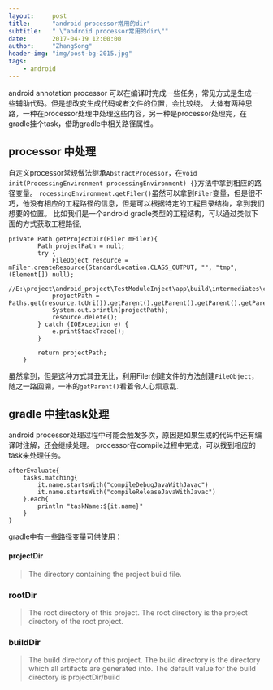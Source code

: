```yaml
---
layout:     post
title:      "android processor常用的dir"
subtitle:   " \"android processor常用的dir\""
date:       2017-04-19 12:00:00
author:     "ZhangSong"
header-img: "img/post-bg-2015.jpg"
tags:
    - android
---
```


android annotation processor 可以在编译时完成一些任务，常见方式是生成一些辅助代码。但是想改变生成代码或者文件的位置，会比较绕。
大体有两种思路，一种在processor处理中处理这些内容，另一种是processor处理完，在gradle挂个task，借助gradle中相关路径属性。


## processor 中处理

自定义processor常规做法继承```AbstractProcessor```，在```void init(ProcessingEnvironment processingEnvironment) {}```方法中拿到相应的路径变量。
 ```rocessingEnvironment.getFiler()```虽然可以拿到```Filer```变量，但是很不巧，他没有相应的工程路径的信息，但是可以根据特定的工程目录结构，拿到我们想要的位置。
比如我们是一个android gradle类型的工程结构，可以通过类似下面的方式获取工程路径,

```
private Path getProjectDir(Filer mFiler){
        Path projectPath = null;
        try {
            FileObject resource = mFiler.createResource(StandardLocation.CLASS_OUTPUT, "", "tmp", (Element[]) null);
            //E:\project\android_project\TestModuleInject\app\build\intermediates\classes\debug\tmp
            projectPath = Paths.get(resource.toUri()).getParent().getParent().getParent().getParent().getParent();
            System.out.println(projectPath);
            resource.delete();
        } catch (IOException e) {
            e.printStackTrace();
        }

        return projectPath;
    }
```
虽然拿到，但是这种方式其丑无比，利用Filer创建文件的方法创建```FileObject```，随之一路回溯，一串的```getParent()```看着令人心烦意乱.

## gradle 中挂task处理

android processor处理过程中可能会触发多次，原因是如果生成的代码中还有编译时注解，还会继续处理。
processor在compile过程中完成，可以找到相应的task来处理任务。


```
afterEvaluate{
    tasks.matching{
        it.name.startsWith("compileDebugJavaWithJavac")
        it.name.startsWith("compileReleaseJavaWithJavac")
    }.each{
        println "taskName:${it.name}"
    }
}
```


gradle中有一些路径变量可供使用：


#### projectDir
> The directory containing the project build file.
### rootDir
> The root directory of this project. The root directory is the project directory of the root project.
### buildDir
> The build directory of this project. The build directory is the directory which all artifacts are generated into. The default value for the build directory is projectDir/build

